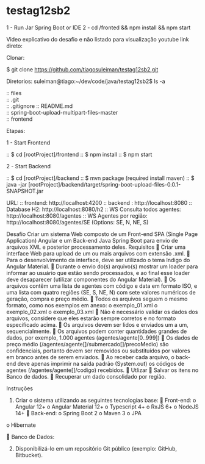 # testag12sb2

1 - Run Jar Spring Boot or IDE
2 - cd /fronted && npm install && npm start

Video explicativo do desafio e não listado para visualização youtube
link direto:

Clonar:
    
   $ git clone https://github.com/tiagosuleiman/testag12sb2.git
   
Diretorios:
suleiman@tiago:~/dev/code/java/testag12sb2$ ls -a
   
   :: files  
   :: .git  
   :: .gitignore
   :: README.md  
   :: spring-boot-upload-multipart-files-master  
   :: frontend

Etapas: 

  1 - Start Frontend

  :: $ cd [rootProject]/frontend
  :: $ npm install
  :: $ npm start
  
  2 - Start Backend
  
  :: $ cd [rootProject]/backend
  :: $ mvn package (required install maven)
  :: $ java -jar [rootProject]/backend/target/spring-boot-upload-files-0.0.1-SNAPSHOT.jar

URL:
    :: frontend: http://localhost:4200
    :: backend : http://localhost:8080
    :: Database H2: http://localhost:8080/h2
    :: WS Consulta  todos agentes: http://localhost:8080/agentes
    :: WS Agentes por região: http://localhost:8080/agentes/SE   (Options: SE, N, NE, S)
     
Desafio
Criar um sistema Web composto de um Front-end SPA (Single Page Application)
Angular e um Back-end Java Spring Boot para envio de arquivos XML e posterior
processamento deles.
Requisitos
 Criar uma interface Web para upload de um ou mais arquivos com extensão .xml.
 Para o desenvolvimento da interface, deve ser utilizado o tema Indigo do Angular
Material.
 Durante o envio do(s) arquivo(s) mostrar um loader para informar ao usuário que
estão sendo processados, e ao final esse loader deve desaparecer (utilizar
componentes do Angular Material).
 Os arquivos contêm uma lista de agentes com código e data em formato ISO, e uma
lista com quatro regiões (SE, S, NE, N) com sete valores numéricos de geração, compra
e preço médio.
 Todos os arquivos seguem o mesmo formato, como nos exemplos em anexo:
o exemplo_01.xml
o exemplo_02.xml
o exemplo_03.xml
 Não é necessário validar os dados dos arquivos, considere que eles estarão sempre
corretos e no formato especificado acima.
 Os arquivos devem ser lidos e enviados um a um, sequencialmente.
 Os arquivos podem conter quantidades grandes de dados, por exemplo, 1.000 agentes
(agentes/agente[0..999])
 Os dados de preço médio (/agentes/agente[]/submercado[]/precoMedio) são
confidenciais, portanto devem ser removidos ou substituídos por valores em branco
antes de serem enviados.
 Ao receber cada arquivo, o back-end deve apenas imprimir na saída padrão
(System.out) os códigos de agentes (/agentes/agente[]/codigo) recebidos.
 Utlizar
 Salvar os itens no Banco de dados.
 Recuperar um dado consolidado por região.

Instruções

1. Criar o sistema utilizando as seguintes tecnologias base:
 Front-end:
o Angular 12+
o Angular Material 12+
o Typescript 4+
o RxJS 6+
o NodeJS 14+
 Back-end:
o Spring Boot 2
o Maven 3
o JPA

o Hibernate

 Banco de Dados:

2. Disponibilizá-lo em um repositório Git público (exemplo: GitHub, Bitbucket).
